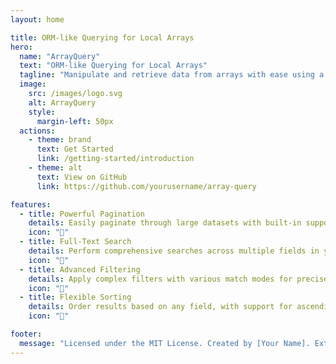```yaml
---
layout: home

title: ORM-like Querying for Local Arrays
hero:
  name: "ArrayQuery"
  text: "ORM-like Querying for Local Arrays"
  tagline: "Manipulate and retrieve data from arrays with ease using a familiar and intuitive API."
  image:
    src: /images/logo.svg
    alt: ArrayQuery
    style:
      margin-left: 50px
  actions:
    - theme: brand
      text: Get Started
      link: /getting-started/introduction
    - theme: alt
      text: View on GitHub
      link: https://github.com/yourusername/array-query

features:
  - title: Powerful Pagination
    details: Easily paginate through large datasets with built-in support
    icon: "📄"
  - title: Full-Text Search
    details: Perform comprehensive searches across multiple fields in your data
    icon: "🔎"
  - title: Advanced Filtering
    details: Apply complex filters with various match modes for precise data retrieval
    icon: "🧭"
  - title: Flexible Sorting
    details: Order results based on any field, with support for ascending and descending orders
    icon: "🔢"

footer:
  message: "Licensed under the MIT License. Created by [Your Name]. Extensible and customizable for developers."
---
```

